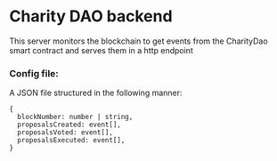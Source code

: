 # Charity DAO backend

This server monitors the blockchain to get events from the CharityDao smart contract and serves them in a http endpoint

### Config file:

A JSON file structured in the following manner:

```
{
  blockNumber: number | string,
  proposalsCreated: event[],
  proposalsVoted: event[],
  proposalsExecuted: event[],
}
```

